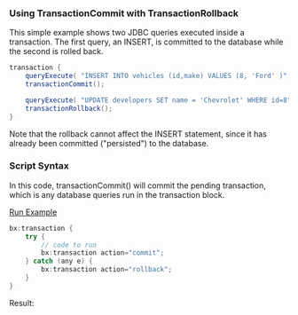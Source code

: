 ### Using TransactionCommit with TransactionRollback

This simple example shows two JDBC queries executed inside a transaction. The first query, an INSERT, is committed to the database while the second is rolled back.

```java
transaction {
    queryExecute( "INSERT INTO vehicles (id,make) VALUES (8, 'Ford' )", {}, { datasource : "carDB" } );
    transactionCommit();

    queryExecute( "UPDATE developers SET name = 'Chevrolet' WHERE id=8", {}, { datasource : "carDB" } );
    transactionRollback();
}
```

Note that the rollback cannot affect the INSERT statement, since it has already been committed ("persisted") to the database.

### Script Syntax

In this code, transactionCommit() will commit the pending transaction, which is any database queries run in the transaction block.

<a href="https://try.boxlang.io/?code=eJxLqrAqKUrMK05MLsnMz1Oo5uIsKaoEUZz6%2BgrJ%2BSmpCiX5CkWleUCBJFSlEMpWKTk%2FNzezRMmai7NWITmxJDlDQSMxr1IhVRNsCg5NRfk5OUmJydlgbVy1XADL1Cvw" target="_blank">Run Example</a>

```java
bx:transaction {
	try {
		// code to run
		bx:transaction action="commit";
	} catch (any e) {
		bx:transaction action="rollback";
	}
}

```

Result: 

